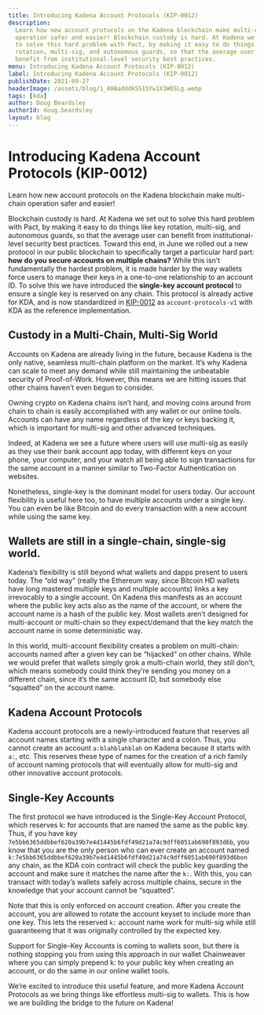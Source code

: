 ```yaml
---
title: Introducing Kadena Account Protocols (KIP-0012)
description:
  Learn how new account protocols on the Kadena blockchain make multi-chain
  operation safer and easier! Blockchain custody is hard. At Kadena we set out
  to solve this hard problem with Pact, by making it easy to do things like key
  rotation, multi-sig, and autonomous guards, so that the average user can
  benefit from institutional-level security best practices.
menu: Introducing Kadena Account Protocols (KIP-0012)
label: Introducing Kadena Account Protocols (KIP-0012)
publishDate: 2021-09-27
headerImage: /assets/blog/1_40Badddk5S15Yw1X3WOSLg.webp
tags: [kda]
author: Doug Beardsley
authorId: doug.beardsley
layout: blog
---
```


# Introducing Kadena Account Protocols (KIP-0012)

Learn how new account protocols on the Kadena blockchain make multi-chain
operation safer and easier!

Blockchain custody is hard. At Kadena we set out to solve this hard problem with
Pact, by making it easy to do things like key rotation, multi-sig, and
autonomous guards, so that the average user can benefit from institutional-level
security best practices. Toward this end, in June we rolled out a new protocol
in our public blockchain to specifically target a particular hard part: **how do
you secure accounts on multiple chains?** While this isn’t fundamentally the
hardest problem, it is made harder by the way wallets force users to manage
their keys in a one-to-one relationship to an account ID. To solve this we have
introduced the **single-key account protocol** to ensure a single key is
reserved on any chain. This protocol is already active for KDA, and is now
standardized in
[KIP-0012](https://github.com/kadena-io/KIPs/blob/master/kip-0012/kip-0012.md)
as `account-protocols-v1` with KDA as the reference implementation.

## Custody in a Multi-Chain, Multi-Sig World

Accounts on Kadena are already living in the future, because Kadena is the only
native, seamless multi-chain platform on the market. It’s why Kadena can scale
to meet any demand while still maintaining the unbeatable security of
Proof-of-Work. However, this means we are hitting issues that other chains
haven’t even begun to consider.

Owning crypto on Kadena chains isn’t hard, and moving coins around from chain to
chain is easily accomplished with any wallet or our online tools. Accounts can
have any name regardless of the key or keys backing it, which is important for
multi-sig and other advanced techniques.

Indeed, at Kadena we see a future where users will use multi-sig as easily as
they use their bank account app today, with different keys on your phone, your
computer, and your watch all being able to sign transactions for the same
account in a manner similar to Two-Factor Authentication on websites.

Nonetheless, single-key is the dominant model for users today. Our account
flexibility is useful here too, to have multiple accounts under a single key.
You can even be like Bitcoin and do every transaction with a new account while
using the same key.

## Wallets are still in a single-chain, single-sig world.

Kadena’s flexibility is still beyond what wallets and dapps present to users
today. The “old way” (really the Ethereum way, since Bitcoin HD wallets have
long mastered multiple keys and multiple accounts) links a key irrevocably to a
single account. On Kadena this manifests as an account where the public key acts
also as the name of the account, or where the account name is a hash of the
public key. Most wallets aren’t designed for multi-account or multi-chain so
they expect/demand that the key match the account name in some deterministic
way.

In this world, multi-account flexibility creates a problem on multi-chain:
accounts named after a given key can be “hijacked” on other chains. While we
would prefer that wallets simply grok a multi-chain world, they still don’t,
which means somebody could think they’re sending you money on a different chain,
since it’s the same account ID, but somebody else “squatted” on the account
name.

## Kadena Account Protocols

Kadena account protocols are a newly-introduced feature that reserves all
account names starting with a single character and a colon. Thus, you cannot
create an account `a:blahblahblah` on Kadena because it starts with `a:`, etc.
This reserves these type of names for the creation of a rich family of account
naming protocols that will eventually allow for multi-sig and other innovative
account protocols.

## Single-Key Accounts

The first protocol we have introduced is the Single-Key Account Protocol, which
reserves k: for accounts that are named the same as the public key. Thus, if you
have key `7e5bb6365ddbbef620a39b7e4d1445b6fdf49d21a74c9dff6051ab690f893d6b`, you
know that you are the only person who can ever create an account named
`k:7e5bb6365ddbbef620a39b7e4d1445b6fdf49d21a74c9dff6051ab690f893d6bon` any
chain, as the KDA coin contract will check the public key guarding the account
and make sure it matches the name after the `k:`. With this, you can transact
with today’s wallets safely across multiple chains, secure in the knowledge that
your account cannot be “squatted”.

Note that this is only enforced on account creation. After you create the
account, you are allowed to rotate the account keyset to include more than one
key. This lets the reserved `k:` account name work for multi-sig while still
guaranteeing that it was originally controlled by the expected key.

Support for Single-Key Accounts is coming to wallets soon, but there is nothing
stopping you from using this approach in our wallet Chainweaver where you can
simply prepend k: to your public key when creating an account, or do the same in
our online wallet tools.

We’re excited to introduce this useful feature, and more Kadena Account
Protocols as we bring things like effortless multi-sig to wallets. This is how
we are building the bridge to the future on Kadena!
